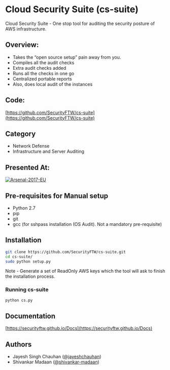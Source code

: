 # Cloud Security Suite (cs-suite)
Cloud Security Suite - One stop tool for auditing the security posture of AWS infrastructure.

## Overview:
* Takes the “open source setup” pain away from you.
* Compiles all the audit checks
* Extra audit checks added
* Runs all the checks in one go
* Centralized portable reports
* Also, does local audit of the instances

## Code:
[https://github.com/SecurityFTW/cs-suite](https://github.com/SecurityFTW/cs-suite)

## Category
* Network Defense
* Infrastructure and Server Auditing

## Presented At:
[![Arsenal-2017-EU](https://raw.githubusercontent.com/toolswatch/badges/master/arsenal/europe/2017.svg)](http://www.toolswatch.org/2017/09/black-hat-arsenal-europe-2017-lineup/) 

## Pre-requisites for Manual setup
* Python 2.7
* pip
* git
* gcc (for sshpass installation (OS Audit). Not a mandatory pre-requisite)
	
## Installation

```bash
git clone https://github.com/SecurityFTW/cs-suite.git
cd cs-suite/
sudo python setup.py
```

Note - Generate a set of ReadOnly AWS keys which the tool will ask to finish the installation process.

### Running cs-suite

```bash
python cs.py
```

## Documentation
[https://securityftw.github.io/Docs](https://securityftw.github.io/Docs)

## Authors
* Jayesh Singh Chauhan ([@jayeshchauhan](https://github.com/jayeshchauhan/))
* Shivankar Madaan ([@shivankar-madaan](https://github.com/shivankar-madaan))
